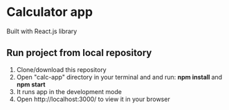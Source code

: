 # Calculator app
Built with React.js library
## Run project from local repository
1. Clone/download this repository
2. Open "calc-app" directory in your terminal and and run: <b> npm install </b> and <b> npm start </b>
3. It runs app in the development mode
4. Open http://localhost:3000/ to view it in your browser

